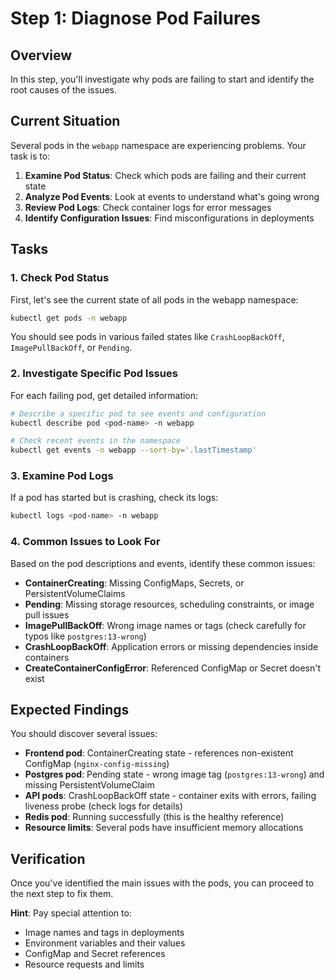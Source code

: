 # Step 1: Diagnose Pod Failures

## Overview

In this step, you'll investigate why pods are failing to start and identify the root causes of the issues.

## Current Situation

Several pods in the `webapp` namespace are experiencing problems. Your task is to:

1. **Examine Pod Status**: Check which pods are failing and their current state
2. **Analyze Pod Events**: Look at events to understand what's going wrong
3. **Review Pod Logs**: Check container logs for error messages
4. **Identify Configuration Issues**: Find misconfigurations in deployments

## Tasks

### 1. Check Pod Status

First, let's see the current state of all pods in the webapp namespace:

```bash
kubectl get pods -n webapp
```

You should see pods in various failed states like `CrashLoopBackOff`, `ImagePullBackOff`, or `Pending`.

### 2. Investigate Specific Pod Issues

For each failing pod, get detailed information:

```bash
# Describe a specific pod to see events and configuration
kubectl describe pod <pod-name> -n webapp

# Check recent events in the namespace
kubectl get events -n webapp --sort-by='.lastTimestamp'
```

### 3. Examine Pod Logs

If a pod has started but is crashing, check its logs:

```bash
kubectl logs <pod-name> -n webapp
```

### 4. Common Issues to Look For

Based on the pod descriptions and events, identify these common issues:

- **ContainerCreating**: Missing ConfigMaps, Secrets, or PersistentVolumeClaims
- **Pending**: Missing storage resources, scheduling constraints, or image pull issues
- **ImagePullBackOff**: Wrong image names or tags (check carefully for typos like `postgres:13-wrong`)
- **CrashLoopBackOff**: Application errors or missing dependencies inside containers
- **CreateContainerConfigError**: Referenced ConfigMap or Secret doesn't exist

## Expected Findings

You should discover several issues:
- **Frontend pod**: ContainerCreating state - references non-existent ConfigMap (`nginx-config-missing`)
- **Postgres pod**: Pending state - wrong image tag (`postgres:13-wrong`) and missing PersistentVolumeClaim
- **API pods**: CrashLoopBackOff state - container exits with errors, failing liveness probe (check logs for details)
- **Redis pod**: Running successfully (this is the healthy reference)
- **Resource limits**: Several pods have insufficient memory allocations

## Verification

Once you've identified the main issues with the pods, you can proceed to the next step to fix them.

**Hint**: Pay special attention to:
- Image names and tags in deployments
- Environment variables and their values
- ConfigMap and Secret references
- Resource requests and limits